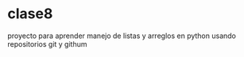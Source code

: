# clase8
proyecto para aprender manejo de listas y arreglos en python usando repositorios git y githum
